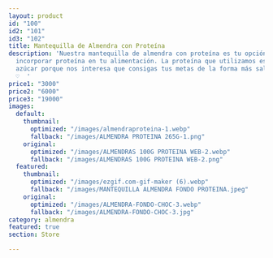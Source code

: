 ```yaml
---
layout: product
id: "100"
id2: "101"
id3: "102"
title: Mantequilla de Almendra con Proteína
description: 'Nuestra mantequilla de almendra con proteína es tu opción si buscas
  incorporar proteína en tu alimentación. La proteína que utilizamos es vegana y sin
  azúcar porque nos interesa que consigas tus metas de la forma más saludable posible
  ♡  '
price1: "3000"
price2: "6000"
price3: "19000"
images:
  default:
    thumbnail:
      optimized: "/images/almendraproteina-1.webp"
      fallback: "/images/ALMENDRA PROTEINA 265G-1.png"
    original:
      optimized: "/images/ALMENDRAS 100G PROTEINA WEB-2.webp"
      fallback: "/images/ALMENDRAS 100G PROTEINA WEB-2.png"
  featured:
    thumbnail:
      optimized: "/images/ezgif.com-gif-maker (6).webp"
      fallback: "/images/MANTEQUILLA ALMENDRA FONDO PROTEINA.jpeg"
    original:
      optimized: "/images/ALMENDRA-FONDO-CHOC-3.webp"
      fallback: "/images/ALMENDRA-FONDO-CHOC-3.jpg"
category: almendra
featured: true
section: Store

---
```

